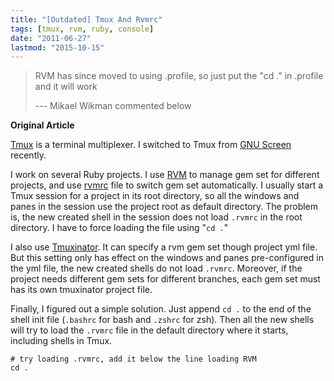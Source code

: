 ```yaml
---
title: "[Outdated] Tmux And Rvmrc"
tags: [tmux, rvm, ruby, console]
date: "2011-06-27"
lastmod: "2015-10-15"
---
```


> RVM has since moved to using .profile, so just put the "cd ." in .profile and it will work
> 
> --- Mikael Wikman commented below

**Original Article**

[Tmux][] is a terminal multiplexer. I switched to Tmux from [GNU Screen][screen]
recently.

I work on several Ruby projects. I use [RVM] to manage gem set for different
projects, and use [rvmrc] file to switch gem set automatically. I usually start
a Tmux session for a project in its root directory, so all the windows and panes
in the session use the project root as default directory. The problem is, the
new created shell in the session does not load `.rvmrc` in the root directory. I
have to force loading the file using "`cd .`"

<!--more-->

I also use [Tmuxinator][]. It can specify a rvm gem set though project yml
file. But this setting only has effect on the windows and panes pre-configured
in the yml file, the new created shells do not load `.rvmrc`. Moreover, if the
project needs different gem sets for different branches, each gem set must has
its own tmuxinator project file.

Finally, I figured out a simple solution. Just append `cd .` to the end of the
shell init file (`.bashrc` for bash and `.zshrc` for zsh). Then all the new
shells will try to load the `.rvmrc` file in the default directory where it
starts, including shells in Tmux.

    # try loading .rvmrc, add it below the line loading RVM
    cd .

[tmux]: http://tmux.sourceforge.net/
[screen]: http://www.gnu.org/software/screen/
[rvm]: http://beginrescueend.com/
[rvmrc]: http://beginrescueend.com/workflow/rvmrc/
[tmuxinator]:  https://github.com/aziz/tmuxinator
